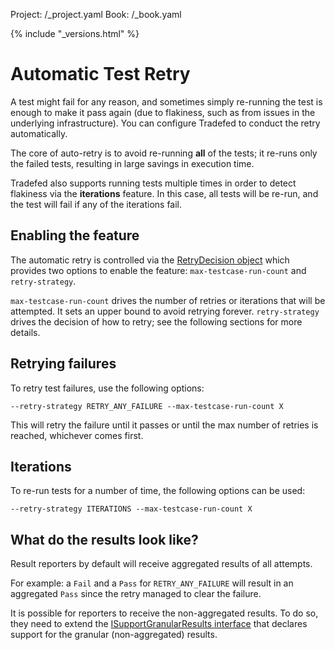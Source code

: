 Project: /_project.yaml
Book: /_book.yaml

{% include "_versions.html" %}

<!--
  Copyright 2019 The Android Open Source Project

  Licensed under the Apache License, Version 2.0 (the "License");
  you may not use this file except in compliance with the License.
  You may obtain a copy of the License at

      http://www.apache.org/licenses/LICENSE-2.0

  Unless required by applicable law or agreed to in writing, software
  distributed under the License is distributed on an "AS IS" BASIS,
  WITHOUT WARRANTIES OR CONDITIONS OF ANY KIND, either express or implied.
  See the License for the specific language governing permissions and
  limitations under the License.
-->

# Automatic Test Retry

A test might fail for any reason, and sometimes simply re-running the test is
enough to make it pass again (due to flakiness, such as from issues in the
underlying infrastructure). You can configure Tradefed to conduct the retry
automatically.

The core of auto-retry is to avoid re-running **all** of the tests; it re-runs
only the failed tests, resulting in large savings in execution time.

Tradefed also supports running tests multiple times in order to detect
flakiness via the **iterations** feature. In this case, all tests will be
re-run, and the test will fail if any of the iterations fail.

## Enabling the feature

The automatic retry is controlled via the
[RetryDecision object](https://android.googlesource.com/platform/tools/tradefederation/+/master/src/com/android/tradefed/retry/BaseRetryDecision.java)
which provides two options to enable the feature: `max-testcase-run-count`
and `retry-strategy`.

`max-testcase-run-count` drives the number of retries or iterations that will
be attempted. It sets an upper bound to avoid retrying forever.
`retry-strategy` drives the decision of how to retry; see the following sections
for more details.

## Retrying failures

To retry test failures, use the following options:

```shell
--retry-strategy RETRY_ANY_FAILURE --max-testcase-run-count X
```

This will retry the failure until it passes or until the max number of retries
is reached, whichever comes first.

## Iterations

To re-run tests for a number of time, the following options can be used:

```shell
--retry-strategy ITERATIONS --max-testcase-run-count X
```

## What do the results look like?

Result reporters by default will receive aggregated results of all attempts.

For example: a `Fail` and a `Pass` for `RETRY_ANY_FAILURE` will result in an
aggregated `Pass` since the retry managed to clear the failure.

It is possible for reporters to receive the non-aggregated results. To do so,
they need to extend the
[ISupportGranularResults interface](https://android.googlesource.com/platform/tools/tradefederation/+/master/src/com/android/tradefed/result/retry/ISupportGranularResults.java)
that declares support for the granular (non-aggregated) results.
